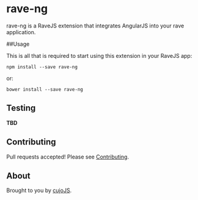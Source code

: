 # rave-ng

rave-ng is a RaveJS extension that integrates AngularJS into your rave
application.

##Usage

This is all that is required to start using this extension in your RaveJS app:

```
npm install --save rave-ng
```

or:

```
bower install --save rave-ng
```

## Testing

**TBD**

## Contributing

Pull requests accepted!  Please see [Contributing](CONTRIBUTING.md).

## About

Brought to you by [cujoJS](http://cujojs.com).

